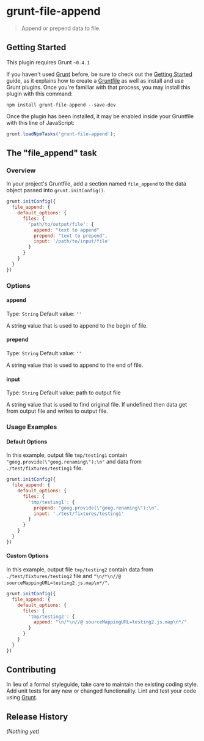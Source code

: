 # grunt-file-append

> Append or prepend data to file.

## Getting Started
This plugin requires Grunt `~0.4.1`

If you haven't used [Grunt](http://gruntjs.com/) before, be sure to check out the [Getting Started](http://gruntjs.com/getting-started) guide, as it explains how to create a [Gruntfile](http://gruntjs.com/sample-gruntfile) as well as install and use Grunt plugins. Once you're familiar with that process, you may install this plugin with this command:

```shell
npm install grunt-file-append --save-dev
```

Once the plugin has been installed, it may be enabled inside your Gruntfile with this line of JavaScript:

```js
grunt.loadNpmTasks('grunt-file-append');
```

## The "file_append" task

### Overview
In your project's Gruntfile, add a section named `file_append` to the data object passed into `grunt.initConfig()`.

```js
grunt.initConfig({
  file_append: {
    default_options: {
      files: {
        'path/to/output/file': {
          append: "text to append"
          prepend: "text to prepend",
          input: '/path/to/input/file'
        }
      }
    }
  }
})
```

### Options

#### append
Type: `String`
Default value: `''`

A string value that is used to append to the begin of file.

#### prepend
Type: `String`
Default value: `''`

A string value that is used to append to the end of file.

#### input
Type: `String`
Default value: path to output file

A string value that is used to find original file. If undefined then data get from output file and writes to output file.

### Usage Examples

#### Default Options
In this example, output file `tmp/testing1` contain `"goog.provide(\"goog.renaming\");\n"` and data from `./test/fixtures/testing1` file.

```js
grunt.initConfig({
  file_append: {
    default_options: {
      files: {
        'tmp/testing1': {
          prepend: "goog.provide(\"goog.renaming\");\n",
          input: './test/fixtures/testing1'
        }
      }
    }
  }
})
```

#### Custom Options
In this example, output file `tmp/testing2` contain data from `./test/fixtures/testing2` file and `"\n/*\n//@ sourceMappingURL=testing2.js.map\n*/"`.

```js
grunt.initConfig({
  file_append: {
    default_options: {
      files: {
        'tmp/testing2': {
          append: "\n/*\n//@ sourceMappingURL=testing2.js.map\n*/"
        }
      }
    }
  }
})
```

## Contributing
In lieu of a formal styleguide, take care to maintain the existing coding style. Add unit tests for any new or changed functionality. Lint and test your code using [Grunt](http://gruntjs.com/).

## Release History
_(Nothing yet)_
